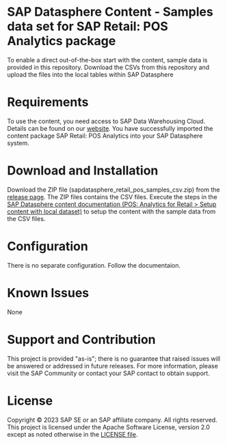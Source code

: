 # SAP Datasphere Content - Samples data set for SAP Retail: POS Analytics package
To enable a direct out-of-the-box start with the content, sample data is provided in this repository. Download the CSVs from this repository and upload the files into the local tables within SAP Datasphere

# Requirements
To use the content, you need access to SAP Data Warehousing Cloud. Details can be found on our [website](https://www.sap.com/products/technology-platform/datasphere.html).
You have successfully imported the content package SAP Retail: POS Analytics into your SAP Datasphere system.

# Download and Installation
Download the ZIP file (sapdatasphere_retail_pos_samples_csv.zip) from the [release page](https://github.com/SAP-samples/datasphere-content/releases). The ZIP files contains the CSV files.
Execute the steps in the [SAP Datasphere content documentation (POS: Analytics for Retail > Setup content with local dataset)](https://help.sap.com/doc/80d2a628f5204ca1a60713ff508c5823/cloud/en-US/SAP_Datasphere_Content.pdf) to setup the content with the sample data from the CSV files.

# Configuration
There is no separate configuration. Follow the documentaion.

# Known Issues
None

# Support and Contribution
This project is provided "as-is"; there is no guarantee that raised issues will be answered or addressed in future releases.
For more information, please visit the SAP Community or contact your SAP contact to obtain support.

# License
Copyright © 2023 SAP SE or an SAP affiliate company. All rights reserved. This project is licensed under the Apache Software License, version 2.0 except as noted otherwise in the [LICENSE file](/LICENSE).
